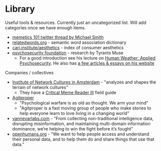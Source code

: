 # Library

Useful tools & resources. Currently just an uncategorized list. Will add categories once we have enough items.

- [memetics 101 twitter thread by Michael Smith](https://x.com/Morphenius/status/1874964994674295128)
- [relatedwords.org](https://relatedwords.org/) - semantic word association dictionary
- [cari.institute/aesthetics](https://cari.institute/aesthetics) - index of consumer aesthetics
- [psychosecurity foundation](https://github.com/PsySecGroup/foundation/blob/main/GUIDANCE.md) - research by Tyrants Muse
  - For a good introduction see his lecture on [​Human Weather: Applied Psychosecurity](https://www.youtube.com/watch?v=EL542ohNCQ4). He also has [a few articles & essays on his website](https://tyrantsmuse.mn.co/spaces/10222605/feed)

Companies / collectives 

- [Institute of Network Cultures in Amsterdam](https://networkcultures.org/about/) - "analyzes and shapes the terrain of network cultures"
  - They have a [Critical Meme Reader III](https://networkcultures.org/wp-content/uploads/2024/05/Critical-Meme-Reader-III_INC2024_INC-Reader-17.pdf) field guide 
- [Agitproper](https://www.agitproper.org/why.html)
  - "Psychological warfare is as old as thought. We arm your mind"
  - "Agitproper is a fast moving group of people who make stories to help everyone learn to love living in a changing world"
- [vannevarlabs.com](https://www.vannevarlabs.com/) - "From collecting non-traditional intelligence data, disrupting misinformation, and maintaining multi-domain information dominance, we’re helping to win the fight before it’s fought"
- [openhumans.org](http://openhumans.org/) - "We want to help people access and understand their personal data, and to help them do and share things that use that data."
